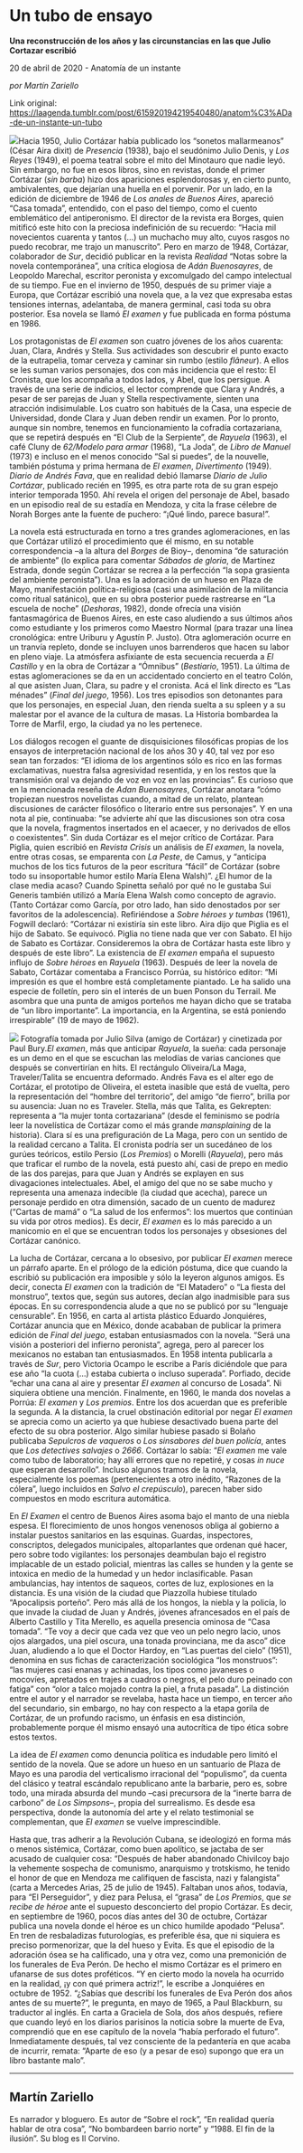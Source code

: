 # Un tubo de ensayo

**Una reconstrucción de los años y las circunstancias en las que Julio Cortazar escribió**

20 de abril de 2020 - Anatomía de un instante

_por Martín Zariello_

Link original: https://laagenda.tumblr.com/post/615920194219540480/anatom%C3%ADa-de-un-instante-un-tubo

![](https://64.media.tumblr.com/3daa7256164189b4f404589b1daa6583/895e194fec873dd9-a4/s500x750/79f84fd91fca94cae4abc35e45eb06168ad41aa3.jpg)Hacia
1950, Julio Cortázar había publicado los “sonetos mallarmeanos” (César Aira
dixit) de *Presencia* (1938), bajo el
seudónimo Julio Denis, y *Los Reyes*
(1949), el poema teatral sobre el mito
del Minotauro que nadie leyó. Sin embargo, no fue en esos libros, sino en
revistas, donde el primer Cortázar (*sin
barba*) hizo dos apariciones esplendorosas y, en cierto punto, ambivalentes,
que dejarían una huella en el porvenir. Por un lado, en la edición de diciembre
de 1946 de *Los anales de Buenos Aires*,
apareció “Casa tomada”, entendido, con el paso del tiempo, como el cuento emblemático
del antiperonismo. El director de la revista era Borges, quien mitificó este
hito con la preciosa indefinición de su recuerdo: “Hacia mil novecientos
cuarenta y tantos (…) un muchacho muy alto, cuyos rasgos no puedo recobrar, me
trajo un manuscrito”. Pero en marzo de 1948, Cortázar, colaborador de *Sur*, decidió publicar en la revista *Realidad* “Notas sobre la novela
contemporánea”, una crítica elogiosa de *Adán
Buenosayres*, de Leopoldo Marechal, escritor peronista y excomulgado del
campo intelectual de su tiempo. Fue en el invierno de 1950, después de su
primer viaje a Europa, que Cortázar escribió una novela que, a la vez que
expresaba estas tensiones internas, adelantaba, de manera germinal, casi toda su
obra posterior. Esa novela se llamó *El
examen* y fue publicada en forma póstuma en 1986. 

Los
protagonistas de *El examen* son cuatro
jóvenes de los años cuarenta: Juan, Clara, Andrés y Stella. Sus actividades son
descubrir el punto exacto de la eutrapelia, tomar cerveza y caminar sin rumbo
(estilo *flâneur*). A ellos se les
suman varios personajes, dos con más incidencia que el resto: El Cronista, que
los acompaña a todos lados, y Abel, que los persigue. A través de una serie de
indicios, el lector comprende que Clara y Andrés, a pesar de ser parejas de
Juan y Stella respectivamente, sienten una atracción indisimulable. Los cuatro
son habitués de la Casa, una especie de Universidad, donde Clara y Juan deben
rendir un examen. Por lo pronto, aunque sin nombre, tenemos en funcionamiento la
cofradía cortazariana, que se repetirá después en “El Club de la Serpiente”, de
*Rayuela* (1963), el café Cluny de *62/Modelo para armar* (1968), “La Joda”,
de *Libro de Manuel* (1973) e incluso
en el menos conocido “Sal si puedes”, de la nouvelle, también póstuma y prima
hermana de *El examen*, *Divertimento* (1949).  *Diario
de Andrés Fava*, que en realidad debió llamarse *Diario de Julio Cortázar*, publicado recién en 1995, es otra parte
rota de su gran espejo interior temporada 1950. Ahí revela el origen del
personaje de Abel, basado en un episodio real de su estadía en Mendoza, y cita
la frase célebre de Norah Borges ante la fuente de puchero: “¡Qué lindo, parece
basura!”.   

La
novela está estructurada en torno a tres grandes aglomeraciones, en las que
Cortázar utilizó el procedimiento que él mismo, en su notable correspondencia
–a la altura del *Borges* de Bioy–,
denomina “de saturación de ambiente” (lo explica para comentar *Sábados de gloria*, de Martínez Estrada,
donde según Cortázar se recrea a la perfección “la sopa grasienta del ambiente
peronista”). Una es la adoración de un hueso en Plaza de Mayo, manifestación
política-religiosa (casi una asimilación de la militancia como ritual satánico),
que en su obra posterior puede rastrearse en “La escuela de noche” (*Deshoras*, 1982), donde ofrecía una
visión fantasmagórica de Buenos Aires, en este caso aludiendo a sus últimos
años como estudiante y los primeros como Maestro Normal (para trazar una línea
cronológica: entre Uriburu y Agustín P. Justo). Otra aglomeración ocurre en un
tranvía repleto, donde se incluyen unos barrenderos que hacen su labor en pleno
viaje. La atmósfera asfixiante de esta secuencia recuerda a *El Castillo* y en la obra de Cortázar a
“Ómnibus” (*Bestiario*, 1951). La
última de estas aglomeraciones se da en un accidentado concierto en el teatro
Colón, al que asisten Juan, Clara, su padre y el cronista. Acá el link directo
es “Las ménades” (*Final del juego*,
1956). Los tres episodios son detonantes para que los personajes, en especial Juan,
den rienda suelta a su spleen y a su malestar por el avance de la cultura de
masas. La Historia bombardea la Torre de Marfil, ergo, la ciudad ya no les
pertenece.

Los
diálogos recogen el guante de disquisiciones filosóficas propias de los ensayos
de interpretación nacional de los años 30 y 40, tal vez por eso sean tan
forzados: “El idioma de los argentinos sólo es rico en las formas exclamativas,
nuestra falsa agresividad resentida, y en los restos que la transmisión oral va
dejando de voz en voz en las provincias”. Es curioso que en la mencionada
reseña de *Adan Buenosayres*, Cortázar
anotara “cómo tropiezan nuestros novelistas cuando, a mitad de un relato,
plantean discusiones de carácter filosófico o literario entre sus personajes”.
Y en una nota al pie, continuaba: “se advierte ahí que las discusiones son otra
cosa que la novela, fragmentos insertados en el acaecer, y no derivados de
ellos o coexistentes”. Sin duda Cortázar es el mejor crítico de Cortázar. Para
Piglia, quien escribió en *Revista Crisis*
un análisis de *El examen*, la novela,
entre otras cosas, se emparenta con *La
Peste*, de Camus, y “anticipa muchos de los tics futuros de la peor
escritura “fácil” de Cortázar (sobre todo su insoportable humor estilo María
Elena Walsh)”. ¿El humor de la clase media acaso? Cuando Spinetta señaló por
qué no le gustaba Sui Generis también utilizó a María Elena Walsh como concepto
de agravio. (Tanto Cortázar como García, por otro lado, han sido denostados por
ser favoritos de la adolescencia). Refiriéndose a *Sobre héroes y tumbas* (1961), Fogwill declaró: “Cortázar ni
existiría sin este libro. Aira dijo que Piglia es el hijo de Sabato. Se
equivocó. Piglia no tiene nada que ver con Sabato. El hijo de Sabato es
Cortázar. Consideremos la obra de Cortázar hasta este libro y después de este
libro”. La existencia de *El examen* empaña
el supuesto influjo de *Sobre héroes*
en *Rayuela* (1963). Después de leer la
novela de Sabato, Cortázar comentaba a Francisco Porrúa, su histórico editor:
“Mi impresión es que el hombre está completamente piantado. Le ha salido una
especie de folletín, pero sin el interés de un buen Ponson du Terrail. Me
asombra que una punta de amigos porteños me hayan dicho que se trataba de “un
libro importante”. La importancia, en la Argentina, se está poniendo
irrespirable” (19 de mayo de 1962). 

![](https://64.media.tumblr.com/3daa7256164189b4f404589b1daa6583/895e194fec873dd9-a4/s500x750/79f84fd91fca94cae4abc35e45eb06168ad41aa3.jpg) Fotografía tomada por Julio Silva (amigo de Cortázar) y cinetizada por Paul Bury.*El examen*,
más que anticipar *Rayuela*, la sueña:
cada personaje es un demo en el que se escuchan las melodías de varias
canciones que después se convertirían en hits. El rectángulo Oliveira/La Maga,
Traveler/Talita se encuentra deformado. Andrés Fava es el alter ego de
Cortázar, el prototipo de Oliveira, el esteta inasible que está de vuelta, pero
la representación del “hombre del territorio”, del amigo “de fierro”, brilla
por su ausencia: Juan no es Traveler. Stella, más que Talita, es Gekrepten:
representa a “la mujer tonta cortazariana” (desde el feminismo se podría leer
la novelística de Cortázar como el más grande *mansplaining* de la historia). Clara sí es una prefiguración de La
Maga, pero con un sentido de la realidad cercano a Talita. El cronista podría
ser un sucedáneo de los gurúes teóricos, estilo Persio (*Los Premios*) o Morelli (*Rayuela*),
pero más que traficar el rumbo de la novela, está puesto ahí, casi de prepo en
medio de las dos parejas, para que Juan y Andrés se explayen en sus
divagaciones intelectuales. Abel, el amigo del que no se sabe mucho y
representa una amenaza indecible (la ciudad que acecha), parece un personaje perdido
en otra dimensión, sacado de un cuento de madurez (“Cartas de mamá” o “La salud
de los enfermos”: los muertos que continúan su vida por otros medios). Es
decir, *El examen* es lo más parecido a
un manicomio en el que se encuentran todos los personajes y obsesiones del
Cortázar canónico.   

La
lucha de Cortázar, cercana a lo obsesivo, por publicar *El examen* merece un párrafo aparte. En el prólogo de la edición
póstuma, dice que cuando la escribió su publicación era imposible y sólo la
leyeron algunos amigos. Es decir, conecta *El
examen* con la tradición de “El Matadero” o “La fiesta del monstruo”, textos
que, según sus autores, decían algo inadmisible para sus épocas. En su
correspondencia alude a que no se publicó por su “lenguaje censurable”. En
1956, en carta al artista plástico Eduardo Jonquiéres, Cortázar anuncia que en
México, donde acababan de publicar la primera edición de *Final del juego*, estaban entusiasmados con la novela. “Será una
visión a posteriori del infierno peronista”, agrega, pero al parecer los
mexicanos no estaban tan entusiasmados. En 1958 intenta publicarla a través de *Sur*, pero Victoria Ocampo le escribe a
París diciéndole que para ese año “la cuota (…) estaba cubierta o incluso
superada”. Porfiado, decide “echar una cana al aire y presentar *El examen* al concurso de Losada”. Ni
siquiera obtiene una mención. Finalmente, en 1960, le manda dos novelas a
Porrúa: *El examen* y *Los premios*. Entre los dos acuerdan que
es preferible la segunda. A la distancia, la cruel obstinación editorial por
negar *El examen* se aprecia como un
acierto ya que hubiese desactivado buena parte del efecto de su obra posterior.
Algo similar hubiese pasado si Bolaño publicaba *Sepulcros de vaqueros* o *Los
sinsabores del buen policía*, antes que *Los
detectives salvajes* o *2666*. Cortázar
lo sabía: “*El examen* me vale como
tubo de laboratorio; hay allí errores que no repetiré, y cosas *in nuce* que esperan desarrollo”. Incluso
algunos tramos de la novela, especialmente los poemas (pertenecientes a otro
inédito, “Razones de la cólera”, luego incluidos en *Salvo el crepúsculo*), parecen haber sido compuestos en modo
escritura automática. 

En
*El Examen* el centro de Buenos Aires
asoma bajo el manto de una niebla espesa. El florecimiento de unos hongos venenosos
obliga al gobierno a instalar puestos sanitarios en las esquinas. Guardas,
inspectores, conscriptos, delegados municipales, altoparlantes que ordenan qué
hacer, pero sobre todo vigilantes: los personajes deambulan bajo el registro implacable
de un estado policial, mientras las calles se hunden y la gente se intoxica en
medio de la humedad y un hedor inclasificable. Pasan ambulancias, hay intentos
de saqueos, cortes de luz, explosiones en la distancia. Es una visión de la
ciudad que Piazzolla hubiese titulado “Apocalipsis porteño”. Pero más allá de
los hongos, la niebla y la policía, lo que invade la ciudad de Juan y Andrés,
jóvenes afrancesados en el país de Alberto Castillo y Tita Merello, es aquella
presencia ominosa de “Casa tomada”. “Te voy a decir que cada vez que veo un
pelo negro lacio, unos ojos alargados, una piel oscura, una tonada provinciana,
me da asco” dice Juan, aludiendo a lo que el Doctor Hardoy, en “Las puertas del
cielo” (1951), denomina en sus fichas de caracterización sociológica “los
monstruos”: “las mujeres casi enanas y achinadas, los tipos como javaneses o
mocovíes, apretados en trajes a cuadros o negros, el pelo duro peinado con
fatiga” con “olor a talco mojado contra la piel, a fruta pasada”. La distinción
entre el autor y el narrador se revelaba, hasta hace un tiempo, en tercer año
del secundario, sin embargo, no hay con respecto a la etapa gorila de Cortázar,
de un profundo racismo, un énfasis en esa distinción, probablemente porque él
mismo ensayó una autocrítica de tipo ética sobre estos textos. 

La
idea de *El examen* como denuncia
política es indudable pero limitó el sentido de la novela. Que se adore un
hueso en un santuario de Plaza de Mayo es una parodia del verticalismo
irracional del “populismo”, da cuenta del clásico y teatral escándalo
republicano ante la barbarie, pero es, sobre todo, una mirada absurda del mundo
–casi precursora de la “inerte barra de carbono” de *Los Simpsons–*, propia del surrealismo. Es desde esa perspectiva, donde
la autonomía del arte y el relato testimonial se complementan, que *El examen* se vuelve imprescindible.

Hasta
que, tras adherir a la Revolución Cubana, se ideologizó en forma más o menos
sistémica, Cortázar, como buen apolítico, se jactaba de ser acusado de
cualquier cosa: “Después de haber abandonado Chivilcoy bajo la vehemente
sospecha de comunismo, anarquismo y trotskismo, he tenido el honor de que en
Mendoza me califiquen de fascista, nazi y falangista” (carta a Mercedes Arias,
25 de julio de 1945). Faltaban unos años, todavía, para “El Perseguidor”, y
diez para Pelusa, el “grasa” de *Los
Premios*, que *se recibe de héroe*
ante el supuesto desconcierto del propio Cortázar. Es decir, en septiembre de
1960, pocos días antes del 30 de octubre, Cortázar publica una novela donde el
héroe es un chico humilde apodado “Pelusa”. En tren de resbaladizas
futurologías, es preferible ésa, que ni siquiera es preciso pormenorizar, que
la del hueso y Evita. Es que el episodio de la adoración ósea se ha calificado,
una y otra vez, como una premonición de los funerales de Eva Perón. De hecho el
mismo Cortázar es el primero en ufanarse de sus dotes proféticos. “Y en cierto
modo la novela ha ocurrido en la realidad, ¡y con qué primera actriz!”, le
escribe a Jonquiéres en octubre de 1952. 
“¿Sabías que describí los funerales de Eva Perón dos años antes de su
muerte?”, le pregunta, en mayo de 1965, a Paul Blackburn, su traductor al
inglés. En carta a Graciela de Sola, dos años después, refiere que cuando leyó
en los diarios parisinos la noticia sobre la muerte de Eva, comprendió que en
ese capítulo de la novela “había perforado el futuro”. Inmediatamente después,
tal vez consciente de la pedantería en que acaba de incurrir, remata: “Aparte
de eso (y a pesar de eso) supongo que era un libro bastante malo”.



---

 Martín Zariello
----------------

 Es narrador y bloguero. Es autor de “Sobre el rock”, “En realidad quería hablar de otra cosa”, “No bombardeen barrio norte” y “1988. El fin de la ilusión”. Su blog es Il Corvino.


